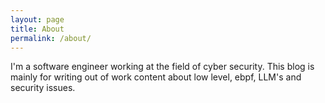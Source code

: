 ```yaml
---
layout: page
title: About
permalink: /about/
---
```


I'm a software engineer working at the field of cyber security.
This blog is mainly for writing out of work content about low level, ebpf, LLM's and security issues.
